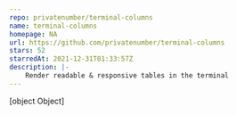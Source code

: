 ```yaml
---
repo: privatenumber/terminal-columns
name: terminal-columns
homepage: NA
url: https://github.com/privatenumber/terminal-columns
stars: 52
starredAt: 2021-12-31T01:33:57Z
description: |-
    Render readable & responsive tables in the terminal
---
```


[object Object]
